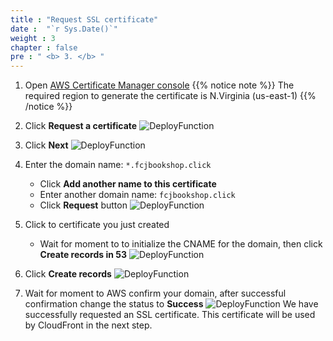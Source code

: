 ```yaml
---
title : "Request SSL certificate"
date :  "`r Sys.Date()`" 
weight : 3
chapter : false
pre : " <b> 3. </b> "
---
```

1. Open [AWS Certificate Manager console](https://ap-southeast-1.console.aws.amazon.com/acm/home?region=ap-southeast-1#/welcome)
{{% notice note %}}
The required region to generate the certificate is N.Virginia (us-east-1)
{{% /notice %}}

2. Click **Request a certificate**
![DeployFunction](/images/1/13.png?width=90pc)

3. Click **Next**
![DeployFunction](/images/1/14.png?width=90pc)

4. Enter the domain name: `*.fcjbookshop.click`
    - Click **Add another name to this certificate**
    - Enter another domain name: `fcjbookshop.click`
    - Click **Request** button
![DeployFunction](/images/1/14.1.png?width=90pc)

5. Click to certificate you just created
    - Wait for moment to to initialize the CNAME for the domain, then click **Create records in 53**
![DeployFunction](/images/1/15.png?width=90pc)

6. Click **Create records**
![DeployFunction](/images/1/16.png?width=90pc)

7. Wait for moment to AWS confirm your domain, after successful confirmation change the status to **Success**
![DeployFunction](/images/1/17.1.png?width=90pc)
We have successfully requested an SSL certificate. This certificate will be used by CloudFront in the next step.